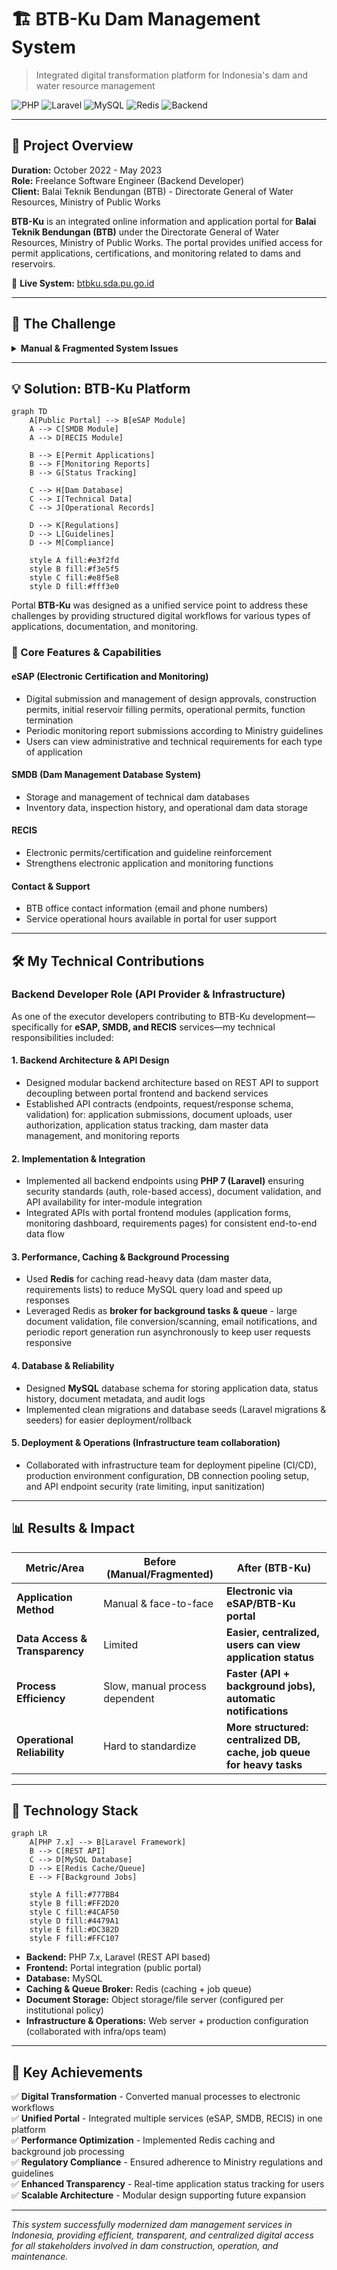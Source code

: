 # 🏗️ BTB-Ku Dam Management System
> Integrated digital transformation platform for Indonesia's dam and water resource management

![PHP](https://img.shields.io/badge/PHP-777BB4?style=flat&logo=php&logoColor=white)
![Laravel](https://img.shields.io/badge/Laravel-FF2D20?style=flat&logo=laravel&logoColor=white)
![MySQL](https://img.shields.io/badge/MySQL-4479A1?style=flat&logo=mysql&logoColor=white)
![Redis](https://img.shields.io/badge/Redis-DC382D?style=flat&logo=redis&logoColor=white)
![Backend](https://img.shields.io/badge/Role-Backend%20Developer-blue)

---

## 🎯 Project Overview

**Duration:** October 2022 - May 2023  
**Role:** Freelance Software Engineer (Backend Developer)  
**Client:** Balai Teknik Bendungan (BTB) - Directorate General of Water Resources, Ministry of Public Works

**BTB-Ku** is an integrated online information and application portal for **Balai Teknik Bendungan (BTB)** under the Directorate General of Water Resources, Ministry of Public Works. The portal provides unified access for permit applications, certifications, and monitoring related to dams and reservoirs.

🔗 **Live System:** [btbku.sda.pu.go.id](https://btbku.sda.pu.go.id/)

---

## 🚀 The Challenge

<details>
<summary><strong>Manual & Fragmented System Issues</strong></summary>

Before the integrated portal implementation, dam-related administration and reporting processes were predominantly manual, scattered across various units, and required complex inter-agency coordination:

- **Information Fragmentation** - Licensing documents, monitoring reports, and technical data were scattered
- **Regulatory Compliance** - Many procedures needed to comply with Ministry regulations regarding dams
- **Access & Transparency** - Applicants and stakeholders needed easier ways to submit applications and monitor status electronically

</details>

---

## 💡 Solution: BTB-Ku Platform

```mermaid
graph TD
    A[Public Portal] --> B[eSAP Module]
    A --> C[SMDB Module]
    A --> D[RECIS Module]
    
    B --> E[Permit Applications]
    B --> F[Monitoring Reports]
    B --> G[Status Tracking]
    
    C --> H[Dam Database]
    C --> I[Technical Data]
    C --> J[Operational Records]
    
    D --> K[Regulations]
    D --> L[Guidelines]
    D --> M[Compliance]
    
    style A fill:#e3f2fd
    style B fill:#f3e5f5
    style C fill:#e8f5e8
    style D fill:#fff3e0
```

Portal **BTB-Ku** was designed as a unified service point to address these challenges by providing structured digital workflows for various types of applications, documentation, and monitoring.

### 🔧 Core Features & Capabilities

#### **eSAP (Electronic Certification and Monitoring)**
- Digital submission and management of design approvals, construction permits, initial reservoir filling permits, operational permits, function termination
- Periodic monitoring report submissions according to Ministry guidelines
- Users can view administrative and technical requirements for each type of application

#### **SMDB (Dam Management Database System)**
- Storage and management of technical dam databases
- Inventory data, inspection history, and operational dam data storage

#### **RECIS**
- Electronic permits/certification and guideline reinforcement
- Strengthens electronic application and monitoring functions

#### **Contact & Support**
- BTB office contact information (email and phone numbers)
- Service operational hours available in portal for user support

---

## 🛠️ My Technical Contributions

### Backend Developer Role (API Provider & Infrastructure)

As one of the executor developers contributing to BTB-Ku development—specifically for **eSAP, SMDB, and RECIS** services—my technical responsibilities included:

#### 1. **Backend Architecture & API Design**
- Designed modular backend architecture based on REST API to support decoupling between portal frontend and backend services
- Established API contracts (endpoints, request/response schema, validation) for: application submissions, document uploads, user authorization, application status tracking, dam master data management, and monitoring reports

#### 2. **Implementation & Integration**
- Implemented all backend endpoints using **PHP 7 (Laravel)** ensuring security standards (auth, role-based access), document validation, and API availability for inter-module integration
- Integrated APIs with portal frontend modules (application forms, monitoring dashboard, requirements pages) for consistent end-to-end data flow

#### 3. **Performance, Caching & Background Processing**
- Used **Redis** for caching read-heavy data (dam master data, requirements lists) to reduce MySQL query load and speed up responses
- Leveraged Redis as **broker for background tasks & queue** - large document validation, file conversion/scanning, email notifications, and periodic report generation run asynchronously to keep user requests responsive

#### 4. **Database & Reliability**
- Designed **MySQL** database schema for storing application data, status history, document metadata, and audit logs
- Implemented clean migrations and database seeds (Laravel migrations & seeders) for easier deployment/rollback

#### 5. **Deployment & Operations** (Infrastructure team collaboration)
- Collaborated with infrastructure team for deployment pipeline (CI/CD), production environment configuration, DB connection pooling setup, and API endpoint security (rate limiting, input sanitization)

---

## 📊 Results & Impact

| Metric/Area | Before (Manual/Fragmented) | After (BTB-Ku) |
|-------------|---------------------------|-----------------|
| **Application Method** | Manual & face-to-face | **Electronic via eSAP/BTB-Ku portal** |
| **Data Access & Transparency** | Limited | **Easier, centralized, users can view application status** |
| **Process Efficiency** | Slow, manual process dependent | **Faster (API + background jobs), automatic notifications** |
| **Operational Reliability** | Hard to standardize | **More structured: centralized DB, cache, job queue for heavy tasks** |

---

## 🔧 Technology Stack

```mermaid
graph LR
    A[PHP 7.x] --> B[Laravel Framework]
    B --> C[REST API]
    C --> D[MySQL Database]
    D --> E[Redis Cache/Queue]
    E --> F[Background Jobs]
    
    style A fill:#777BB4
    style B fill:#FF2D20
    style C fill:#4CAF50
    style D fill:#4479A1
    style E fill:#DC382D
    style F fill:#FFC107
```

- **Backend:** PHP 7.x, Laravel (REST API based)
- **Frontend:** Portal integration (public portal)
- **Database:** MySQL
- **Caching & Queue Broker:** Redis (caching + job queue)
- **Document Storage:** Object storage/file server (configured per institutional policy)
- **Infrastructure & Operations:** Web server + production configuration (collaborated with infra/ops team)

---

## 🎉 Key Achievements

✅ **Digital Transformation** - Converted manual processes to electronic workflows  
✅ **Unified Portal** - Integrated multiple services (eSAP, SMDB, RECIS) in one platform  
✅ **Performance Optimization** - Implemented Redis caching and background job processing  
✅ **Regulatory Compliance** - Ensured adherence to Ministry regulations and guidelines  
✅ **Enhanced Transparency** - Real-time application status tracking for users  
✅ **Scalable Architecture** - Modular design supporting future expansion  

---

*This system successfully modernized dam management services in Indonesia, providing efficient, transparent, and centralized digital access for all stakeholders involved in dam construction, operation, and maintenance.*
